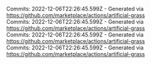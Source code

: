 Commits: 2022-12-06T22:26:45.599Z - Generated via https://github.com/marketplace/actions/artificial-grass
<br>
Commits: 2022-12-06T22:26:45.599Z - Generated via https://github.com/marketplace/actions/artificial-grass
<br>
Commits: 2022-12-06T22:26:45.599Z - Generated via https://github.com/marketplace/actions/artificial-grass
<br>
Commits: 2022-12-06T22:26:45.599Z - Generated via https://github.com/marketplace/actions/artificial-grass
<br>
